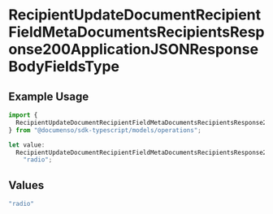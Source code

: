 # RecipientUpdateDocumentRecipientFieldMetaDocumentsRecipientsResponse200ApplicationJSONResponseBodyFieldsType

## Example Usage

```typescript
import {
  RecipientUpdateDocumentRecipientFieldMetaDocumentsRecipientsResponse200ApplicationJSONResponseBodyFieldsType,
} from "@documenso/sdk-typescript/models/operations";

let value:
  RecipientUpdateDocumentRecipientFieldMetaDocumentsRecipientsResponse200ApplicationJSONResponseBodyFieldsType =
    "radio";
```

## Values

```typescript
"radio"
```